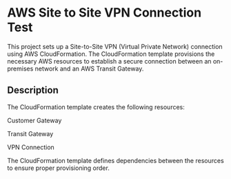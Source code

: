 # AWS Site to Site VPN Connection Test

This project sets up a Site-to-Site VPN (Virtual Private Network) connection using AWS CloudFormation. The CloudFormation template provisions the necessary AWS resources to establish a secure connection between an on-premises network and an AWS Transit Gateway.

## Description

The CloudFormation template creates the following resources:

Customer Gateway

Transit Gateway

VPN Connection

The CloudFormation template defines dependencies between the resources to ensure proper provisioning order.

